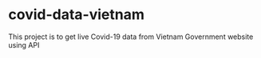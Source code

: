 # covid-data-vietnam
This project is to get live Covid-19 data from Vietnam Government website using API
